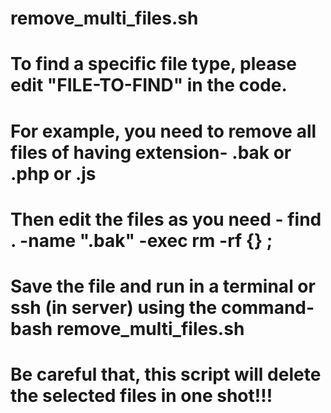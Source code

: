 # remove_multi_files.sh

# To find a specific file type, please edit "FILE-TO-FIND" in the code. 
# For example, you need to remove all files of having extension- .bak or .php or .js
# Then edit the files as you need - find . -name ".bak" -exec rm -rf {} \;
# Save the file and run in a terminal or ssh (in server) using the command- bash remove_multi_files.sh

# Be careful that, this script will delete the selected files in one shot!!!
